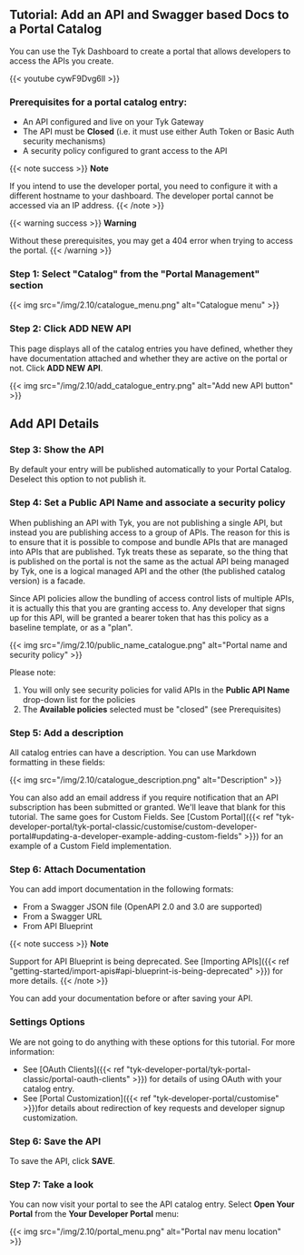 ---
---

## Tutorial: Add an API and Swagger based Docs to a Portal Catalog

You can use the Tyk Dashboard to create a portal that allows developers to access the APIs you create.

{{< youtube cywF9Dvg6lI >}}


### Prerequisites for a portal catalog entry:

- An API configured and live on your Tyk Gateway
- The API must be **Closed** (i.e. it must use either Auth Token or Basic Auth security mechanisms)
- A security policy configured to grant access to the API


{{< note success >}}
**Note**  

If you intend to use the developer portal, you need to configure it with a different hostname to your dashboard. The developer portal cannot be accessed via an IP address.
{{< /note >}}

{{< warning success >}}
**Warning**  

Without these prerequisites, you may get a 404 error when trying to access the portal.
{{< /warning >}}


### Step 1: Select "Catalog" from the "Portal Management" section

{{< img src="/img/2.10/catalogue_menu.png" alt="Catalogue menu" >}}

### Step 2: Click ADD NEW API

This page displays all of the catalog entries you have defined, whether they have documentation attached and whether they are active on the portal or not. Click **ADD NEW API**.

{{< img src="/img/2.10/add_catalogue_entry.png" alt="Add new API button" >}}

## Add API Details

### Step 3: Show the API

By default your entry will be published automatically to your Portal Catalog. Deselect this option to not publish it.

### Step 4: Set a Public API Name and associate a security policy

When publishing an API with Tyk, you are not publishing a single API, but instead you are publishing access to a group of APIs. The reason for this is to ensure that it is possible to compose and bundle APIs that are managed into APIs that are published. Tyk treats these as separate, so the thing that is published on the portal is not the same as the actual API being managed by Tyk, one is a logical managed API and the other (the published catalog version) is a facade.

Since API policies allow the bundling of access control lists of multiple APIs, it is actually this that you are granting access to. Any developer that signs up for this API, will be granted a bearer token that has this policy as a baseline template, or as a "plan".

{{< img src="/img/2.10/public_name_catalogue.png" alt="Portal name and security policy" >}}

Please note:

1.  You will only see security policies for valid APIs in the **Public API Name** drop-down list for the policies
2.  The **Available policies** selected must be "closed" (see Prerequisites)

### Step 5: Add a description

All catalog entries can have a description. You can use Markdown formatting in these fields:

{{< img src="/img/2.10/catalogue_description.png" alt="Description" >}}

You can also add an email address if you require notification that an API subscription has been submitted or granted. We'll leave that blank for this tutorial. The same goes for Custom Fields. See [Custom Portal]({{< ref "tyk-developer-portal/tyk-portal-classic/customise/custom-developer-portal#updating-a-developer-example-adding-custom-fields" >}}) for an example of a Custom Field implementation.


### Step 6: Attach Documentation

You can add import documentation in the following formats:

- From a Swagger JSON file (OpenAPI 2.0 and 3.0 are supported)
- From a Swagger URL
- From API Blueprint

{{< note success >}}
**Note**  

Support for API Blueprint is being deprecated. See [Importing APIs]({{< ref "getting-started/import-apis#api-blueprint-is-being-deprecated" >}}) for more details.
{{< /note >}}

You can add your documentation before or after saving your API.

### Settings Options

We are not going to do anything with these options for this tutorial. For more information:

* See [OAuth Clients]({{< ref "tyk-developer-portal/tyk-portal-classic/portal-oauth-clients" >}}) for details of using OAuth with your catalog entry.
* See [Portal Customization]({{< ref "tyk-developer-portal/customise" >}})for details about redirection of key requests and developer signup customization.

### Step 6: Save the API

To save the API, click **SAVE**.

### Step 7: Take a look

You can now visit your portal to see the API catalog entry. Select **Open Your Portal** from the **Your Developer Portal** menu:

{{< img src="/img/2.10/portal_menu.png" alt="Portal nav menu location" >}}
